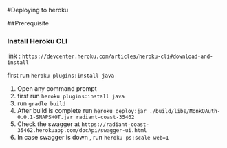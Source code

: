 #Deploying to heroku

##Prerequisite
### Install Heroku CLI
link : ```https://devcenter.heroku.com/articles/heroku-cli#download-and-install```

first run ```heroku plugins:install java```

1. Open any command prompt
2. first run ```heroku plugins:install java```
3. run ```gradle build```
4. After build is complete run ```heroku deploy:jar ./build/libs/MonkOAuth-0.0.1-SNAPSHOT.jar radiant-coast-35462```
5. Check the swagger at ```https://radiant-coast-35462.herokuapp.com/docApi/swagger-ui.html```
6. In case swagger is down , run ```heroku ps:scale web=1```